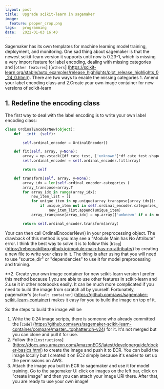 ```yaml
---
layout: post
title:  Upgrade scikit-learn in sagemaker
image:
  feature: pepper_crop.png
tags:   programming
date:   2022-01-03 16:40
---
```


Sagemaker has its own templates for machine learning model training, deployment, and monitoring. One sad thing about sagemaker is that the newest scikit-learn version it supports until now is 0.23-1, which is missing a very import feature for label encoding, dealing with missing categories and [`other features`] ([`others`] (https://scikit-learn.org/stable/auto_examples/release_highlights/plot_release_highlights_0_24_0.html)). There are two ways to enable the missing categories 1. Amend your label encoding class and 2.Create your own image container for new versions of scikit-learn


## 1. Redefine the encoding class

The first way to deal with the label encoding is to write your own label encoding class:
```python
class OrdinalEncoderNew(object):
    def __init__(self):

        self.ordinal_encoder = OrdinalEncoder()

    def fit(self, array, y=None):
        array = np.vstack([df_cate_test, ['unknown']*df_cate_test.shape[1]])
        self.ordinal_encoder = self.ordinal_encoder.fit(array)

        return self

    def transform(self, array, y=None):
        array_idx = len(self.ordinal_encoder.categories_)
        array_transpose=array.T
        for array_idx in range(array_idx):
            new_item_list = []
            for unique_item in np.unique(array_transpose[array_idx]):
                if unique_item not in self.ordinal_encoder.categories_[array_idx]:
                    new_item_list.append(unique_item)
            array_transpose[array_idx] = np.array(['unknown' if x in new_item_list else x for x in array_transpose[array_idx]], dtype='object')

        return self.ordinal_encoder.transform(array)
```
Your can then call OrdinalEncoderNew() in your preprocessing object. The drawback of this method is you may see a "Module Main has No Attribute" error. I think the best way to solve it is to follow this [`blog`] (https://rebeccabilbro.github.io/module-main-has-no-attribute/) by creating a new file to write your class in it. The thing is after using that you will need to use "source_dir" or "dependencies" to use it for model preprocessing and training.

**2. Create your own image container for new scikit-learn version
I prefer this method because 1.you are able to use other features in scikit-learn and 2.use it in other notebooks easily. It can be much more complicated if you need to build the image from scratch all by yourself. Fortunately, pagemaker's [`default container`] (https://github.com/aws/sagemaker-scikit-learn-container) makes it easy for you to build the image on top of it.

So the steps to build the image will be 
1. Write the 0.24 image scripts, there is someone who already committed the [`code`] (https://github.com/aws/sagemaker-scikit-learn-container/compare/master...tophatter:dh-v24) for it. It's not merged but you can clone and pull it for use.
2. Follow the [`instructions`] (https://docs.aws.amazon.com/AmazonECS/latest/developerguide/docker-basics.html) to create the image and push it to ECR. You can build the image locally but I created it on EC2 simply because it's easier to set up the permissions on AWS.
3. Attach the image you built in ECR to sagemaker and use it for model training. Go to the sagemaker UI click on images on the left bar, click on "create image" and then you can attach your image URI there. After that, you are ready to use your own image!

